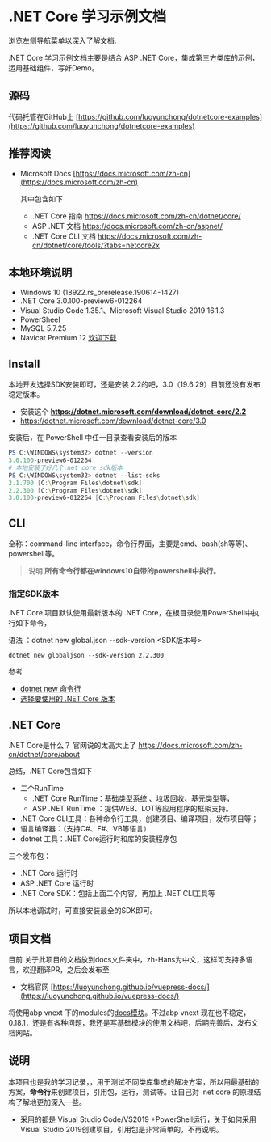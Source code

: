 # .NET Core  学习示例文档

浏览左侧导航菜单以深入了解文档.

.NET Core 学习示例文档主要是结合 ASP .NET Core，集成第三方类库的示例，运用基础组件，写好Demo。

## 源码
代码托管在GitHub上  [https://github.com/luoyunchong/dotnetcore-examples](https://github.com/luoyunchong/dotnetcore-examples)

## 推荐阅读

- Microsoft Docs [https://docs.microsoft.com/zh-cn](https://docs.microsoft.com/zh-cn)
    
    其中包含如下
    - .NET Core 指南 https://docs.microsoft.com/zh-cn/dotnet/core/
    - ASP .NET 文档 https://docs.microsoft.com/zh-cn/aspnet/
    - .NET Core CLI 文档 https://docs.microsoft.com/zh-cn/dotnet/core/tools/?tabs=netcore2x

## 本地环境说明
- Windows 10 (18922.rs_prerelease.190614-1427)
- .NET Core 3.0.100-preview6-012264
- Visual Studio Code 1.35.1、Microsoft Visual Studio 2019 16.1.3
- PowerSheel 
- MySQL 5.7.25
- Navicat Premium 12 [欢迎下载](http://blog.igeekfan.cn/2018/06/02/%E5%A4%A7%E5%90%8E%E7%AB%AF/Navicat%20Premium%2012%20%20%E7%A0%B4%E8%A7%A3%E7%89%88%E5%85%8D%E8%B4%B9%E4%B8%8B%E8%BD%BD/)
## Install

本地开发选择SDK安装即可，还是安装 2.2的吧，3.0（19.6.29）目前还没有发布稳定版本。

- 安装这个 **https://dotnet.microsoft.com/download/dotnet-core/2.2**
- https://dotnet.microsoft.com/download/dotnet-core/3.0

安装后，在 PowerShell 中任一目录查看安装后的版本 

~~~PowerShell
PS C:\WINDOWS\system32> dotnet --version
3.0.100-preview6-012264
# 本地安装了好几个.net core sdk版本
PS C:\WINDOWS\system32> dotnet --list-sdks
2.1.700 [C:\Program Files\dotnet\sdk]
2.2.300 [C:\Program Files\dotnet\sdk]
3.0.100-preview6-012264 [C:\Program Files\dotnet\sdk]
~~~

## CLI
全称：command-line interface，命令行界面，主要是cmd、bash(sh等等)、powershell等。

> 说明 **所有命令行都在windows10自带的powershell中执行。** 


### 指定SDK版本
 .NET Core 项目默认使用最新版本的 .NET Core，在根目录使用PowerShell中执行如下命令，

 语法 ：dotnet new global.json --sdk-version <SDK版本号>
~~~
dotnet new globaljson --sdk-version 2.2.300
~~~
参考
- [dotnet new 命令行](https://docs.microsoft.com/zh-cn/dotnet/core/tools/dotnet-new?tabs=netcore22)
- [选择要使用的 .NET Core 版本](https://docs.microsoft.com/zh-cn/dotnet/core/versions/selection?view=dotnet-plat-ext-2.1)
## .NET Core

.NET Core是什么？ 官网说的太高大上了 https://docs.microsoft.com/zh-cn/dotnet/core/about
 
总结，.NET Core包含如下
- 二个RunTime
    - .NET Core RunTime：基础类型系统 、垃圾回收、基元类型等，
    - ASP .NET RunTime ：提供WEB、LOT等应用程序的框架支持。
- .NET Core CLI工具：各种命令行工具，创建项目、编译项目，发布项目等；
- 语言编译器：（支持C#、F#、VB等语言）
- dotnet 工具：.NET Core运行时和库的安装程序包

三个发布包：
- .NET Core 运行时 
-  ASP .NET Core 运行时 
- .NET Core SDK：包括上面二个内容，再加上 .NET CLI工具等

所以本地调试时，可直接安装最全的SDK即可。

## 项目文档

目前 关于此项目的文档放到docs文件夹中，zh-Hans为中文，这样可支持多语言，欢迎翻译PR，之后会发布至 

-  文档官网 [https://luoyunchong.github.io/vuepress-docs/](https://luoyunchong.github.io/vuepress-docs/)

将使用abp vnext 下的modules的[docs模块](https://github.com/abpframework/abp/blob/dev/modules/docs/README.md)。不过abp vnext 现在也不稳定，0.18.1，还是有各种问题，我还是写基础模块的使用文档吧，后期完善后，发布文档网站。


## 说明
本项目也是我的学习记录，，用于测试不同类库集成的解决方案，所以用最基础的方案，**命令行**来创建项目，引用包，运行，测试等。让自己对 .net core 的原理结构了解地更加深入一些。
- 采用的都是 Visual Studio Code/VS2019 +PowerShell运行，关于如何采用Visual Studio 2019创建项目，引用包是非常简单的，不再说明。


<RightMenu />